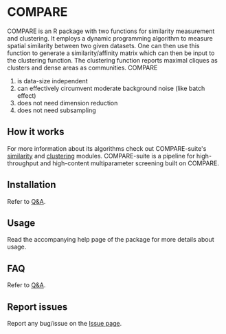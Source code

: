 # COMPARE

COMPARE is an R package with two functions for similarity measurement and clustering. It employs a dynamic programming algorithm to measure spatial similarity between two given datasets. One can then use this function to generate a similarity/affinity matrix which can then be input to the clustering function. The clustering function reports maximal cliques as clusters and dense areas as communities. COMPARE
1. is data-size independent
1. can effectively circumvent moderate background noise (like batch effect)
1. does not need  dimension reduction
1. does not need subsampling

## How it works

For more information about its algorithms check out COMPARE-suite's [similarity](https://github.com/morchalabi/COMPARE-suite/wiki/COMPARE-Suite#similarity-matrix-generator) and [clustering](https://github.com/morchalabi/COMPARE-suite/wiki/COMPARE-Suite#clustering) modules. COMPARE-suite is a pipeline for high-throughput and high-content multiparameter screening built on COMPARE.

## Installation

Refer to [Q&A](https://github.com/morchalabi/compaRe/discussions/categories/q-a).

## Usage

Read the accompanying help page of the package for more details about usage.

## FAQ

Refer to [Q&A](https://github.com/morchalabi/compaRe/discussions/categories/q-a).

## Report issues

Report any bug/issue on the [Issue page](https://github.com/morchalabi/compaRe/issues).

